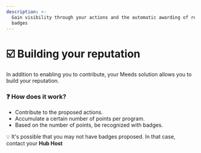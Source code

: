 ```yaml
---
description: >-
  Gain visibility through your actions and the automatic awarding of recognition
  badges
---
```


# ☑️ Building your reputation

In addition to enabling you to contribute, your Meeds solution allows you to build your reputation.

### :question: How does it work?

* Contribute to the proposed actions.&#x20;
* Accumulate a certain number of points per program.&#x20;
* Based on the number of points, be recognized with badges.

:bulb: It's possible that you may not have badges proposed. In that case, contact your **Hub Host**
